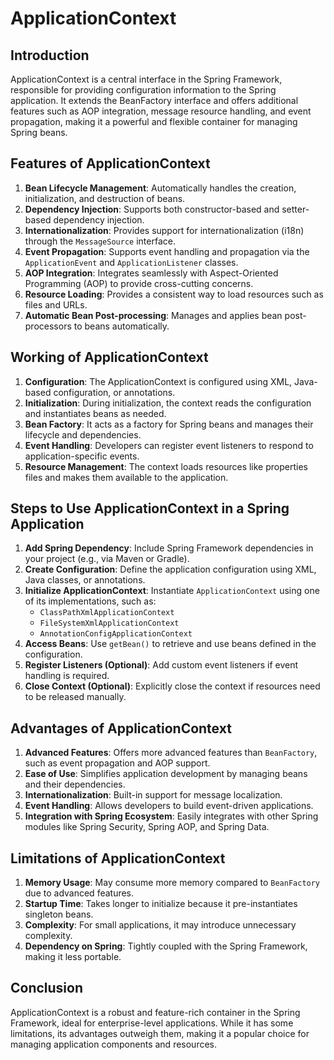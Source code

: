 # ApplicationContext

## Introduction
ApplicationContext is a central interface in the Spring Framework, responsible for providing configuration information
to the Spring application. It extends the BeanFactory interface and offers additional features such as AOP integration,
message resource handling, and event propagation, making it a powerful and flexible container for managing Spring beans.

## Features of ApplicationContext

1. **Bean Lifecycle Management**: Automatically handles the creation, initialization, and destruction of beans.
2. **Dependency Injection**: Supports both constructor-based and setter-based dependency injection.
3. **Internationalization**: Provides support for internationalization (i18n) through the `MessageSource` interface.
4. **Event Propagation**: Supports event handling and propagation via the `ApplicationEvent` and `ApplicationListener` classes.
5. **AOP Integration**: Integrates seamlessly with Aspect-Oriented Programming (AOP) to provide cross-cutting concerns.
6. **Resource Loading**: Provides a consistent way to load resources such as files and URLs.
7. **Automatic Bean Post-processing**: Manages and applies bean post-processors to beans automatically.

## Working of ApplicationContext

1. **Configuration**: The ApplicationContext is configured using XML, Java-based configuration, or annotations.
2. **Initialization**: During initialization, the context reads the configuration and instantiates beans as needed.
3. **Bean Factory**: It acts as a factory for Spring beans and manages their lifecycle and dependencies.
4. **Event Handling**: Developers can register event listeners to respond to application-specific events.
5. **Resource Management**: The context loads resources like properties files and makes them available to the application.

## Steps to Use ApplicationContext in a Spring Application

1. **Add Spring Dependency**: Include Spring Framework dependencies in your project (e.g., via Maven or Gradle).
2. **Create Configuration**: Define the application configuration using XML, Java classes, or annotations.
3. **Initialize ApplicationContext**: Instantiate `ApplicationContext` using one of its implementations, such as:
    - `ClassPathXmlApplicationContext`
    - `FileSystemXmlApplicationContext`
    - `AnnotationConfigApplicationContext`
4. **Access Beans**: Use `getBean()` to retrieve and use beans defined in the configuration.
5. **Register Listeners (Optional)**: Add custom event listeners if event handling is required.
6. **Close Context (Optional)**: Explicitly close the context if resources need to be released manually.

## Advantages of ApplicationContext

1. **Advanced Features**: Offers more advanced features than `BeanFactory`, such as event propagation and AOP support.
2. **Ease of Use**: Simplifies application development by managing beans and their dependencies.
3. **Internationalization**: Built-in support for message localization.
4. **Event Handling**: Allows developers to build event-driven applications.
5. **Integration with Spring Ecosystem**: Easily integrates with other Spring modules like Spring Security, Spring AOP, and Spring Data.

## Limitations of ApplicationContext

1. **Memory Usage**: May consume more memory compared to `BeanFactory` due to advanced features.
2. **Startup Time**: Takes longer to initialize because it pre-instantiates singleton beans.
3. **Complexity**: For small applications, it may introduce unnecessary complexity.
4. **Dependency on Spring**: Tightly coupled with the Spring Framework, making it less portable.

## Conclusion

ApplicationContext is a robust and feature-rich container in the Spring Framework, ideal for enterprise-level applications.
While it has some limitations, its advantages outweigh them, making it a popular choice for managing application components and resources.
